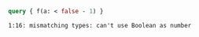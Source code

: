 ```graphql
query { f(a: < false - 1) }
```

```
1:16: mismatching types: can't use Boolean as number
```